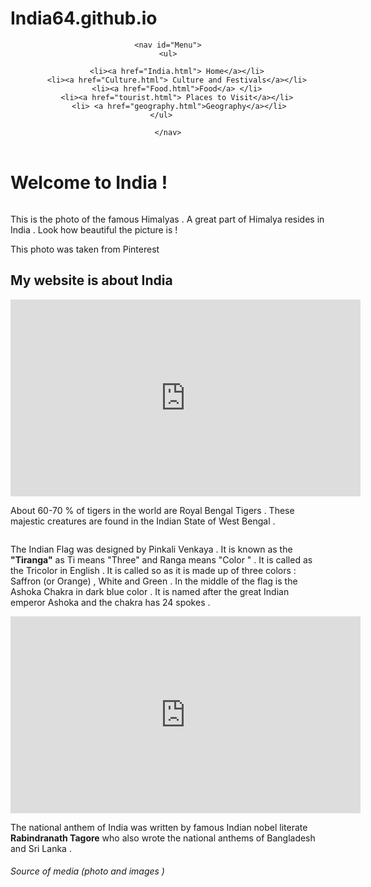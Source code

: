 # India64.github.io
<!DOCTYPE html>
<html>
<body>
	<link rel="stylesheet" type="text/css" href="india.css">
<header>
	
	<nav id="Menu">
	<ul>
		
		<li><a href="India.html"> Home</a></li>
		<li><a href="Culture.html"> Culture and Festivals</a></li>
		<li><a href="Food.html">Food</a> </li>
		<li><a href="tourist.html"> Places to Visit</a></li>
		 <li> <a href="geography.html">Geography</a></li>
	</ul>	

	</nav>
</header>

<h1 id="Cool-text"> Welcome to India !</h1>
<img alt="" class="hCL kVc L4E MIw" id="Himalyas" importance="auto" loading="auto" src="https://i.pinimg.com/564x/e5/e2/b8/e5e2b898590e40c13d3ebfeee047aebe.jpg"></body><br>
<p> This is the photo of the famous Himalyas . A great part of Himalya resides in India . Look how beautiful the picture is !</p>
<span id="Copy"> This photo was taken from  Pinterest</span>
<h2> My website is about India </h2>
<iframe width="560" height="315" src="https://www.youtube.com/embed/ZpMHvvDM9yU" frameborder="0" allow="accelerometer; autoplay; clipboard-write; encrypted-media; gyroscope; picture-in-picture" allowfullscreen></iframe><br>
<img alt="" class="hCL kVc L4E MIw" id="Tigers"importance="auto" loading="auto" src="https://i.pinimg.com/564x/65/c9/81/65c98194be37191f9970cc083de8fa24.jpg">
<p> About 60-70 % of tigers in the world are Royal Bengal Tigers . These  majestic creatures are found in the Indian State of West Bengal .</p>
<img alt="" class="hCL kVc L4E MIw" importance="auto" loading="auto" src="https://i.pinimg.com/564x/e0/35/ae/e035ae369b869ffe858d7a4d26ac2cf6.jpg">
<p> The Indian Flag was designed by Pinkali Venkaya . It is known as the <strong>"Tiranga"</strong> as Ti means "Three" and Ranga means "Color " . It is called as the Tricolor in English . It is called so as it is made up of three colors : Saffron (or Orange) , White and Green . In the middle of the flag is the Ashoka Chakra in dark blue color . It is named after the great Indian emperor Ashoka and the chakra has 24 spokes . </p>
<iframe width="560" height="315" id="video" src="https://www.youtube.com/embed/HtMF973tXIY" frameborder="0" allow="accelerometer; autoplay; clipboard-write; encrypted-media; gyroscope; picture-in-picture" allowfullscreen></iframe>
<p> The national anthem of India was written by famous Indian nobel literate <strong> Rabindranath Tagore</strong> who also wrote the national anthems of  Bangladesh and Sri Lanka .</p>
<h6> Source of media (photo and images ) </h6>
	


</nav>
</div>
</body>
</html>
